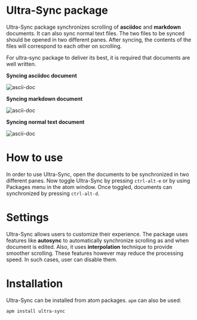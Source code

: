 # Ultra-Sync package

Ultra-Sync package synchronizes scrolling of **asciidoc** and **markdown** documents. It can also sync normal text files. The two files to be synced should be opened in two different panes. After syncing, the contents of the files will correspond to each other on scrolling.

For ultra-sync package to deliver its best, it is required that documents are well written.

**Syncing asciidoc document**

![ascii-doc](https://github.com/Aakash1312/ultra-sync/blob/Aakash1312-patch-5/gifs/ascii.gif?raw=true)

**Syncing markdown document**

![ascii-doc](https://github.com/Aakash1312/ultra-sync/blob/Aakash1312-patch-5/gifs/markdown.gif?raw=true)

**Syncing normal text document**

![ascii-doc](https://github.com/Aakash1312/ultra-sync/blob/Aakash1312-patch-5/gifs/text.gif?raw=true)

# How to use
In order to use Ultra-Sync, open the documents to be synchronized in two different panes. Now toggle Ultra-Sync by pressing `ctrl-alt-e` or by using Packages menu in the atom window.
Once toggled, documents can synchronized by pressing `ctrl-alt-d`.

# Settings
Ultra-Sync allows users to customize their experience. The package uses features like **autosync** to automatically synchronize scrolling as and when document is edited. Also, it uses **interpolation** technique to provide smoother scrolling.
These features however may reduce the processing speed. In such cases, user can disable them.

# Installation
Ultra-Sync can be installed from atom packages. `apm` can also be used:

`apm install ultra-sync`

